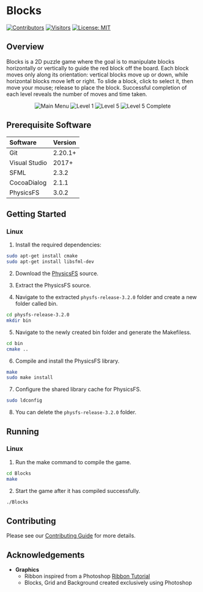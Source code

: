 # Blocks

[![Contributors](https://img.shields.io/github/contributors/salindersidhu/Blocks?style=for-the-badge)](https://github.com/salindersidhu/Blocks/graphs/contributors) [![Visitors](https://api.visitorbadge.io/api/visitors?path=https%3A%2F%2Fgithub.com%2Fsalindersidhu%Blocks&countColor=%23263759)](https://visitorbadge.io/status?path=https%3A%2F%2Fgithub.com%2Fsalindersidhu%Blocks) [![License: MIT](https://img.shields.io/badge/license-MIT-brightgreen.svg?style=for-the-badge)](/LICENSE.md)

## Overview

Blocks is a 2D puzzle game where the goal is to manipulate blocks horizontally or vertically to guide the red block off the board. Each block moves only along its orientation: vertical blocks move up or down, while horizontal blocks move left or right. To slide a block, click to select it, then move your mouse; release to place the block. Successful completion of each level reveals the number of moves and time taken.

<p align="center">
	<img src="https://user-images.githubusercontent.com/12175684/40275888-726a1f1c-5bca-11e8-856d-d0793b536ae0.png" alt="Main Menu"/>
	<img src="https://user-images.githubusercontent.com/12175684/40275889-74058b90-5bca-11e8-9100-8f62c97c08a0.png" alt="Level 1"/>
    <img src="https://user-images.githubusercontent.com/12175684/40275890-75054fa8-5bca-11e8-85cc-1f9166718b48.png" alt="Level 5"/>
	<img src="https://user-images.githubusercontent.com/12175684/40275891-75fa10ce-5bca-11e8-8987-7bfe8794f32c.png" alt="Level 5 Complete"/>
</p>

## Prerequisite Software

| Software      | Version |
|:--------------|:--------|
| Git           | 2.20.1+ |
| Visual Studio | 2017+   |
| SFML          | 2.3.2   |
| CocoaDialog   | 2.1.1   |
| PhysicsFS     | 3.0.2   |

## Getting Started

### Linux

1. Install the required dependencies:

```bash
sudo apt-get install cmake
sudo apt-get install libsfml-dev
```

2. Download the [PhysicsFS](https://icculus.org/physfs/) source.

3. Extract the PhysicsFS source.

4. Navigate to the extracted `physfs-release-3.2.0` folder and create a new folder called bin.

```bash
cd physfs-release-3.2.0
mkdir bin
```

5. Navigate to the newly created bin folder and generate the Makefiless.

```bash
cd bin
cmake ..
```

6. Compile and install the PhysicsFS library.

```bash
make
sudo make install
```

7. Configure the shared library cache for PhysicsFS.

```bash
sudo ldconfig
```

8. You can delete the `physfs-release-3.2.0` folder.

## Running

### Linux

1. Run the make command to compile the game.

```bash
cd Blocks
make
```

2. Start the game after it has compiled successfully.

```bash
./Blocks
```

## Contributing

Please see our [Contributing Guide](/CONTRIBUTING.md) for more details.

## Acknowledgements
- **Graphics**
	- Ribbon inspired from a Photoshop [Ribbon Tutorial](http://www.photoshopstar.com/web-design/cartoon-ribbon/)
	- Blocks, Grid and Background created exclusively using Photoshop
